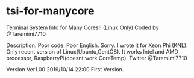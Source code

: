 # tsi-for-manycore
Terminal System Info for Many Cores!! (Linux Only)
  Coded by @Taremimi7710

Description.
  Poor code. Poor English. Sorry.
  I wrote it for Xeon Phi (KNL). Only recent version of Linux(Ubuntu,CentOS).
  It works Intel and AMD processor, RaspberryPi(doesnt work CoreTemp).
  Twitter @Taremimi7710

Version 
  Ver1.00 2019/10/14 22:00
    First Version. 

